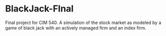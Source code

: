 # BlackJack-FInal
Final project for CIM 540. A simulation of the stock market as modeled by a game of black jack with an actively managed firm and an index firm.
